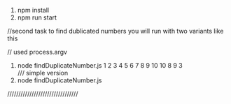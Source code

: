 1. npm install
2. npm run start

//second task to find dublicated numbers you will run with two variants like this

// used process.argv

1. node findDuplicateNumber.js 1 2 3 4 5 6 7 8 9 10 10 8 9 3  
   /// simple version
2. node findDuplicateNumber.js

////////////////////////////////
